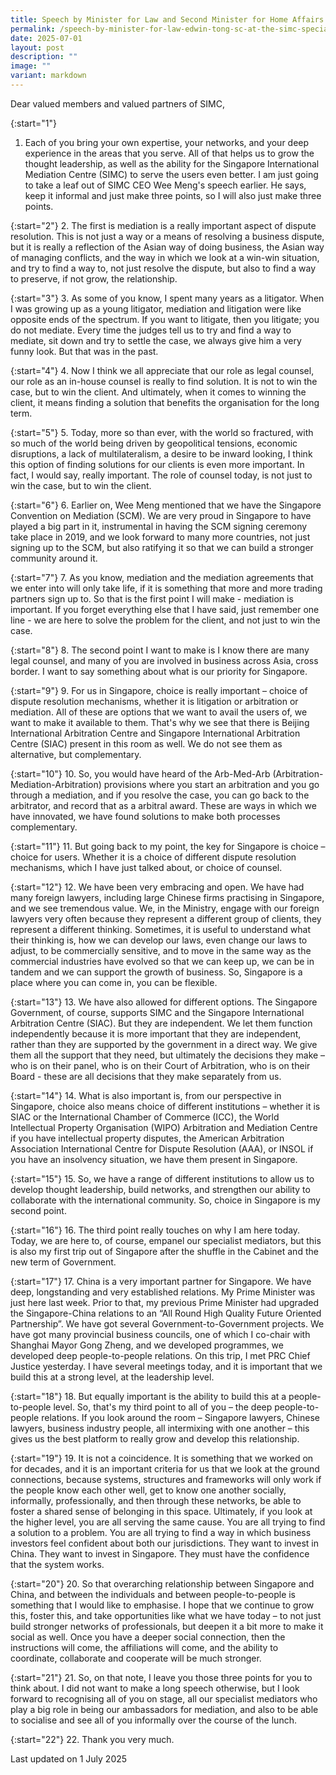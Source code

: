 ```yaml
---
title: Speech by Minister for Law and Second Minister for Home Affairs Edwin Tong SC at the SIMC Specialist Empanelment Ceremony 2025
permalink: /speech-by-minister-for-law-edwin-tong-sc-at-the-simc-specialist-empanelment-ceremony-2025/
date: 2025-07-01
layout: post
description: ""
image: ""
variant: markdown
---
```

Dear valued members and valued partners of SIMC,

{:start="1"}
1. Each of you bring your own expertise, your networks, and your deep experience in the areas that you serve. All of that helps us to grow the thought leadership, as well as the ability for the Singapore International Mediation Centre (SIMC) to serve the users even better. I am just going to take a leaf out of SIMC CEO Wee Meng's speech earlier. He says, keep it informal and just make three points, so I will also just make three points.

{:start="2"}
2. The first is mediation is a really important aspect of dispute resolution. This is not just a way or a means of resolving a business dispute, but it is really a reflection of the Asian way of doing business, the Asian way of managing conflicts, and the way in which we look at a win-win situation, and try to find a way to, not just resolve the dispute, but also to find a way to preserve, if not grow, the relationship.

{:start="3"}
3. As some of you know, I spent many years as a litigator. When I was growing up as a young litigator, mediation and litigation were like opposite ends of the spectrum. If you want to litigate, then you litigate; you do not mediate. Every time the judges tell us to try and find a way to mediate, sit down and try to settle the case, we always give him a very funny look. But that was in the past.

{:start="4"}
4. Now I think we all appreciate that our role as legal counsel, our role as an in-house counsel is really to find solution. It is not to win the case, but to win the client. And ultimately, when it comes to winning the client, it means finding a solution that benefits the organisation for the long term.

{:start="5"}
5. Today, more so than ever, with the world so fractured, with so much of the world being driven by geopolitical tensions, economic disruptions, a lack of multilateralism, a desire to be inward looking, I think this option of finding solutions for our clients is even more important. In fact, I would say, really important. The role of counsel today, is not just to win the case, but to win the client.

{:start="6"}
6. Earlier on, Wee Meng mentioned that we have the Singapore Convention on Mediation (SCM). We are very proud in Singapore to have played a big part in it, instrumental in having the SCM signing ceremony take place in 2019, and we look forward to many more countries, not just signing up to the SCM, but also ratifying it so that we can build a stronger community around it.

{:start="7"}
7. As you know, mediation and the mediation agreements that we enter into will only take life, if it is something that more and more trading partners sign up to. So that is the first point I will make - mediation is important. If you forget everything else that I have said, just remember one line - we are here to solve the problem for the client, and not just to win the case.

{:start="8"}
8. The second point I want to make is I know there are many legal counsel, and many of you are involved in business across Asia, cross border. I want to say something about what is our priority for Singapore.

{:start="9"}
9. For us in Singapore, choice is really important – choice of dispute resolution mechanisms, whether it is litigation or arbitration or mediation. All of these are options that we want to avail the users of, we want to make it available to them. That's why we see that there is Beijing International Arbitration Centre and Singapore International Arbitration Centre (SIAC) present in this room as well. We do not see them as alternative, but complementary.

{:start="10"}
10. So, you would have heard of the Arb-Med-Arb (Arbitration-Mediation-Arbitration) provisions where you start an arbitration and you go through a mediation, and if you resolve the case, you can go back to the arbitrator, and record that as a arbitral award. These are ways in which we have innovated, we have found solutions to make both processes complementary.

{:start="11"}
11. But going back to my point, the key for Singapore is choice – choice for users. Whether it is a choice of different dispute resolution mechanisms, which I have just talked about, or choice of counsel.

{:start="12"}
12. We have been very embracing and open. We have had many foreign lawyers, including large Chinese firms practising in Singapore, and we see tremendous value. We, in the Ministry, engage with our foreign lawyers very often because they represent a different group of clients, they represent a different thinking. Sometimes, it is useful to understand what their thinking is, how we can develop our laws, even change our laws to adjust, to be commercially sensitive, and to move in the same way as the commercial industries have evolved so that we can keep up, we can be in tandem and we can support the growth of business. So, Singapore is a place where you can come in, you can be flexible.

{:start="13"}
13. We have also allowed for different options. The Singapore Government, of course, supports SIMC and the Singapore International Arbitration Centre (SIAC). But they are independent. We let them function independently because it is more important that they are independent, rather than they are supported by the government in a direct way. We give them all the support that they need, but ultimately the decisions they make – who is on their panel, who is on their Court of Arbitration, who is on their Board - these are all decisions that they make separately from us.

{:start="14"}
14. What is also important is, from our perspective in Singapore, choice also means choice of different institutions – whether it is SIAC or the International Chamber of Commerce (ICC), the World Intellectual Property Organisation (WIPO) Arbitration and Mediation Centre if you have intellectual property disputes, the American Arbitration Association International Centre for Dispute Resolution (AAA), or INSOL if you have an insolvency situation, we have them present in Singapore.

{:start="15"}
15. So, we have a range of different institutions to allow us to develop thought leadership, build networks, and strengthen our ability to collaborate with the international community. So, choice in Singapore is my second point.

{:start="16"}
16. The third point really touches on why I am here today. Today, we are here to, of course, empanel our specialist mediators, but this is also my first trip out of Singapore after the shuffle in the Cabinet and the new term of Government.

{:start="17"}
17. China is a very important partner for Singapore. We have deep, longstanding and very established relations. My Prime Minister was just here last week. Prior to that, my previous Prime Minister had upgraded the Singapore-China relations to an “All Round High Quality Future Oriented Partnership”. We have got several Government-to-Government projects. We have got many provincial business councils, one of which I co-chair with Shanghai Mayor Gong Zheng, and we developed programmes, we developed deep people-to-people relations. On this trip, I met PRC Chief Justice yesterday. I have several meetings today, and it is important that we build this at a strong level, at the leadership level.

{:start="18"}
18. But equally important is the ability to build this at a people-to-people level. So, that's my third point to all of you – the deep people-to-people relations. If you look around the room – Singapore lawyers, Chinese lawyers, business industry people, all intermixing with one another – this gives us the best platform to really grow and develop this relationship.

{:start="19"}
19. It is not a coincidence. It is something that we worked on for decades, and it is an important criteria for us that we look at the ground connections, because systems, structures and frameworks will only work if the people know each other well, get to know one another socially, informally, professionally, and then through these networks, be able to foster a shared sense of belonging in this space. Ultimately, if you look at the higher level, you are all serving the same cause. You are all trying to find a solution to a problem. You are all trying to find a way in which business investors feel confident about both our jurisdictions. They want to invest in China. They want to invest in Singapore. They must have the confidence that the system works.

{:start="20"}
20. So that overarching relationship between Singapore and China, and between the individuals and between people-to-people is something that I would like to emphasise. I hope that we continue to grow this, foster this, and take opportunities like what we have today – to not just build stronger networks of professionals, but deepen it a bit more to make it social as well. Once you have a deeper social connection, then the instructions will come, the affiliations will come, and the ability to coordinate, collaborate and cooperate will be much stronger.

{:start="21"}
21. So, on that note, I leave you those three points for you to think about. I did not want to make a long speech otherwise, but I look forward to recognising all of you on stage, all our specialist mediators who play a big role in being our ambassadors for mediation, and also to be able to socialise and see all of you informally over the course of the lunch.

{:start="22"}
22. Thank you very much.

<p class="right-side-updated">Last updated on 1 July 2025</p>
